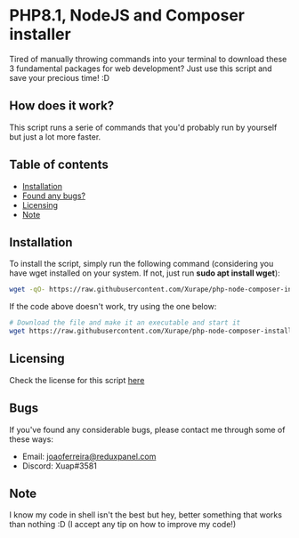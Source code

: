 # PHP8.1, NodeJS and Composer installer
Tired of manually throwing commands into your terminal to download these 3 fundamental packages for web development? Just use this script and save your precious time! :D

## How does it work?
This script runs a serie of commands that you'd probably run by yourself but just a lot more faster.

## Table of contents

- [Installation](#installation)
- [Found any bugs?](#bugs)
- [Licensing](#licensing)
- [Note](#note)

## Installation

To install the script, simply run the following command (considering you have wget installed on your system. If not, just run **sudo apt install wget**):
```sh
wget -qO- https://raw.githubusercontent.com/Xurape/php-node-composer-installer/main/install.sh | bash
```

If the code above doesn't work, try using the one below:

```sh
# Download the file and make it an executable and start it
wget https://raw.githubusercontent.com/Xurape/php-node-composer-installer/main/install.sh && chmod +x ./install.sh && ./install.sh
```

## Licensing
Check the license for this script [here](./LICENSE)

## Bugs
If you've found any considerable bugs, please contact me through some of these ways:
- Email: joaoferreira@reduxpanel.com
- Discord: Xuap#3581

## Note
I know my code in shell isn't the best but hey, better something that works than nothing :D (I accept any tip on how to improve my code!)
